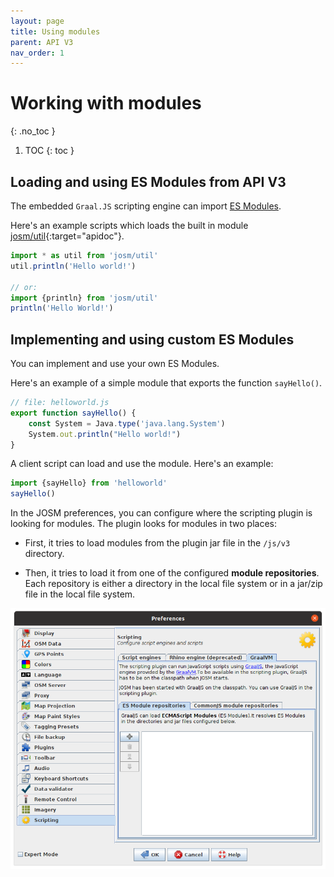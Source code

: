 ```yaml
---
layout: page
title: Using modules
parent: API V3
nav_order: 1
---
```


# Working with modules
{: .no_toc }

1. TOC
{: toc }

## Loading and using ES Modules from API V3

The embedded `Graal.JS` scripting engine can import [ES Modules][es-modules-spec].

Here's an example scripts which loads the built in module [josm/util]{:target="apidoc"}.

```js
import * as util from 'josm/util'
util.println('Hello world!')

// or:
import {println} from 'josm/util' 
println('Hello World!')
```

## Implementing and using custom ES Modules

You can implement and use your own ES Modules.

Here's an example of a simple module that exports the function <code class="inline">sayHello()</code>.

```js
// file: helloworld.js
export function sayHello() {
    const System = Java.type('java.lang.System')
    System.out.println("Hello world!")
}
```

A client script can load and use the module. Here's an example:

```js
import {sayHello} from 'helloworld'
sayHello()
```

In the JOSM preferences, you can configure where the scripting plugin is looking
for modules. The plugin looks for modules in two places:

* First, it tries to load modules from the plugin jar file in the <code class="inline">/js/v3</code> directory.

* Then, it tries to load it from one of the configured **module repositories**. Each
  repository is either a directory in the local file system or in a jar/zip file in the local file system.


<img src="../../assets/img/v3/configure-es-module-repositories.png"/>


[es-modules-spec]: https://262.ecma-international.org/6.0/#sec-modules
[CommonJS module]: http://www.commonjs.org/specs/modules/1.0/
[josm/util]: ../../api/v3/module-josm_util.html